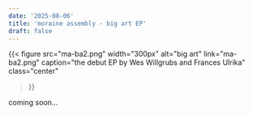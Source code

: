 ```yaml
---
date: '2025-08-06'
title: 'moraine assembly - big art EP'
draft: false
---
```


{{< figure
  src="ma-ba2.png"
  width="300px"
  alt="big art"
  link="ma-ba2.png"
  caption="the debut EP by Wes Willgrubs and Frances Ulrika"
  class="center"
>}}

coming soon...
